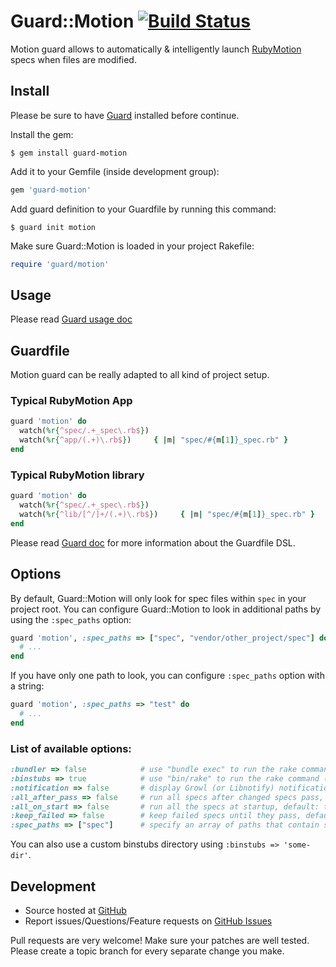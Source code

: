# Guard::Motion [![Build Status](https://secure.travis-ci.org/mordaroso/guard-motion.png?branch=master)](http://travis-ci.org/mordaroso/guard-motion)

Motion guard allows to automatically & intelligently launch [RubyMotion](http://www.rubymotion.com/) specs when files are modified.

## Install

Please be sure to have [Guard](https://github.com/guard/guard) installed before continue.

Install the gem:

```
$ gem install guard-motion
```

Add it to your Gemfile (inside development group):

``` ruby
gem 'guard-motion'
```

Add guard definition to your Guardfile by running this command:

```
$ guard init motion
```

Make sure Guard::Motion is loaded in your project Rakefile:

``` ruby
require 'guard/motion'
```

## Usage

Please read [Guard usage doc](https://github.com/guard/guard#readme)

## Guardfile

Motion guard can be really adapted to all kind of project setup.

### Typical RubyMotion App

``` ruby
guard 'motion' do
  watch(%r{^spec/.+_spec\.rb$})
  watch(%r{^app/(.+)\.rb$})     { |m| "spec/#{m[1]}_spec.rb" }
end
```

### Typical RubyMotion library

``` ruby
guard 'motion' do
  watch(%r{^spec/.+_spec\.rb$})
  watch(%r{^lib/[^/]+/(.+)\.rb$})     { |m| "spec/#{m[1]}_spec.rb" }
end
```

Please read [Guard doc](https://github.com/guard/guard#readme) for more information about the Guardfile DSL.

## Options

By default, Guard::Motion will only look for spec files within `spec` in your project root. You can configure Guard::Motion to look in additional paths by using the `:spec_paths` option:

``` ruby
guard 'motion', :spec_paths => ["spec", "vendor/other_project/spec"] do
  # ...
end
```
If you have only one path to look, you can configure `:spec_paths` option with a string:

``` ruby
guard 'motion', :spec_paths => "test" do
  # ...
end
```

### List of available options:

``` ruby
:bundler => false            # use "bundle exec" to run the rake command, default: true
:binstubs => true            # use "bin/rake" to run the rake command (takes precedence over :bundle), default: false
:notification => false       # display Growl (or Libnotify) notification after the specs are done running, default: true
:all_after_pass => false     # run all specs after changed specs pass, default: true
:all_on_start => false       # run all the specs at startup, default: true
:keep_failed => false        # keep failed specs until they pass, default: true
:spec_paths => ["spec"]      # specify an array of paths that contain spec files
```

You can also use a custom binstubs directory using `:binstubs => 'some-dir'`.

Development
-----------

* Source hosted at [GitHub](https://github.com/mordaroso/guard-motion)
* Report issues/Questions/Feature requests on [GitHub Issues](https://github.com/mordaroso/guard-motion/issues)

Pull requests are very welcome! Make sure your patches are well tested. Please create a topic branch for every separate change
you make.
